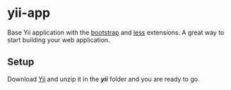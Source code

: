 yii-app
=======

Base Yii application with the [bootstrap](http://www.yiiframework.com/extension/bootstrap) and [less](http://www.yiiframework.com/extension/less) extensions.
A great way to start building your web application.

## Setup

Download [Yii](http://www.yiiframework.com/download/) and unzip it in the ***yii*** folder and you are ready to go.





